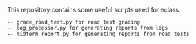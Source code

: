 This repository contains some useful scripts used for eclass.

```
-- grade_road_test.py for road test grading
-- log_processor.py for generating reports from logs
-- midterm_report.py for generating reports from road tests

```
